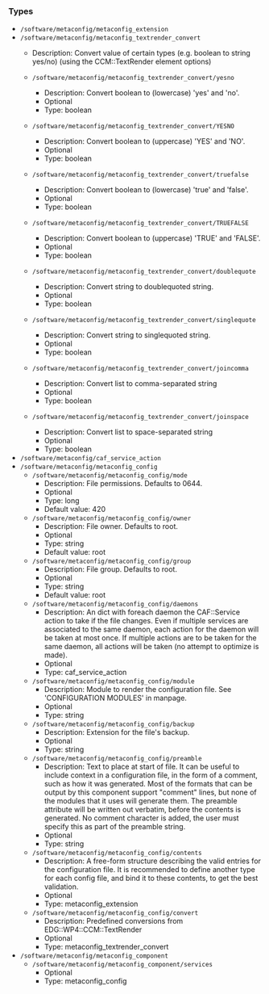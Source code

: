 
### Types

 - `/software/metaconfig/metaconfig_extension`
 - `/software/metaconfig/metaconfig_textrender_convert`
    - Description:
    Convert value of certain types (e.g. boolean to string yes/no)
    (using the CCM::TextRender element options)

    - `/software/metaconfig/metaconfig_textrender_convert/yesno`
        - Description: Convert boolean to (lowercase) 'yes' and 'no'.
        - Optional
        - Type: boolean
    - `/software/metaconfig/metaconfig_textrender_convert/YESNO`
        - Description: Convert boolean to (uppercase) 'YES' and 'NO'.
        - Optional
        - Type: boolean
    - `/software/metaconfig/metaconfig_textrender_convert/truefalse`
        - Description: Convert boolean to (lowercase) 'true' and 'false'.
        - Optional
        - Type: boolean
    - `/software/metaconfig/metaconfig_textrender_convert/TRUEFALSE`
        - Description: Convert boolean to (uppercase) 'TRUE' and 'FALSE'.
        - Optional
        - Type: boolean
    - `/software/metaconfig/metaconfig_textrender_convert/doublequote`
        - Description: Convert string to doublequoted string.
        - Optional
        - Type: boolean
    - `/software/metaconfig/metaconfig_textrender_convert/singlequote`
        - Description: Convert string to singlequoted string.
        - Optional
        - Type: boolean
    - `/software/metaconfig/metaconfig_textrender_convert/joincomma`
        - Description: Convert list to comma-separated string
        - Optional
        - Type: boolean
    - `/software/metaconfig/metaconfig_textrender_convert/joinspace`
        - Description: Convert list to space-separated string
        - Optional
        - Type: boolean
 - `/software/metaconfig/caf_service_action`
 - `/software/metaconfig/metaconfig_config`
    - `/software/metaconfig/metaconfig_config/mode`
        - Description: File permissions. Defaults to 0644.
        - Optional
        - Type: long
        - Default value: 420
    - `/software/metaconfig/metaconfig_config/owner`
        - Description: File owner. Defaults to root.
        - Optional
        - Type: string
        - Default value: root
    - `/software/metaconfig/metaconfig_config/group`
        - Description: File group. Defaults to root.
        - Optional
        - Type: string
        - Default value: root
    - `/software/metaconfig/metaconfig_config/daemons`
        - Description: An dict with foreach daemon the CAF::Service action to take
      if the file changes.
      Even if multiple services are associated to the same daemon, each action
      for the daemon will be taken at most once.
      If multiple actions are to be taken for the same daemon, all actions
      will be taken (no attempt to optimize is made).
        - Optional
        - Type: caf_service_action
    - `/software/metaconfig/metaconfig_config/module`
        - Description: Module to render the configuration file. See 'CONFIGURATION MODULES' in manpage.
        - Optional
        - Type: string
    - `/software/metaconfig/metaconfig_config/backup`
        - Description: Extension for the file's backup.
        - Optional
        - Type: string
    - `/software/metaconfig/metaconfig_config/preamble`
        - Description: Text to place at start of file.
      It can be useful to include context in a configuration file, in the form of
      a comment, such as how it was generated. Most of the formats that can be
      output by this component support "comment" lines, but none of the modules that
      it uses will generate them. The preamble attribute will be written out
      verbatim, before the contents is generated. No comment character is added,
      the user must specify this as part of the preamble string.
        - Optional
        - Type: string
    - `/software/metaconfig/metaconfig_config/contents`
        - Description: A free-form structure describing the valid entries for the
      configuration file. It is recommended to define another type for each
      config file, and bind it to these contents, to get the best validation.
        - Optional
        - Type: metaconfig_extension
    - `/software/metaconfig/metaconfig_config/convert`
        - Description: Predefined conversions from EDG::WP4::CCM::TextRender
        - Optional
        - Type: metaconfig_textrender_convert
 - `/software/metaconfig/metaconfig_component`
    - `/software/metaconfig/metaconfig_component/services`
        - Optional
        - Type: metaconfig_config
